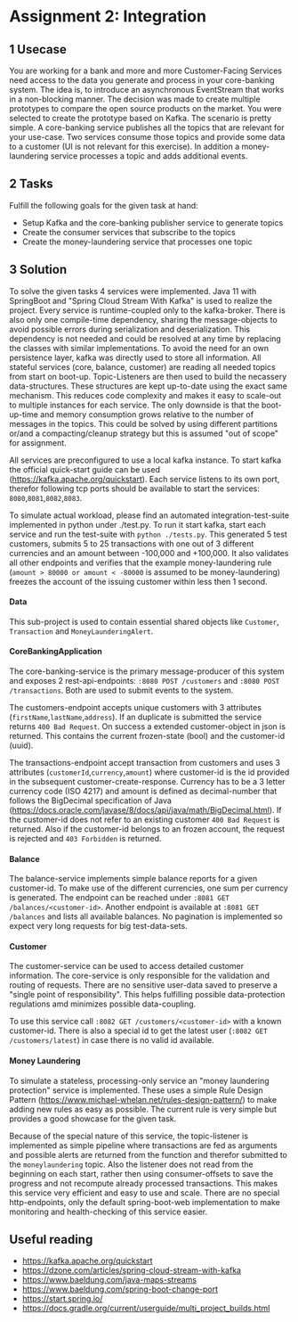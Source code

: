 # Assignment 2: Integration

## 1 Usecase

You are working for a bank and more and more Customer-Facing Services need
access to the data you generate and process in your core-banking system. The
idea is, to introduce an asynchronous EventStream that works in a non-blocking
manner. The decision was made to create multiple prototypes to compare the
open source products on the market. You were selected to create the prototype
based on Kafka.
The scenario is pretty simple. A core-banking service publishes all the topics
that are relevant for your use-case. Two services consume those topics and
provide some data to a customer (UI is not relevant for this exercise). In addition
a money-laundering service processes a topic and adds additional events.

## 2 Tasks

Fulfill the following goals for the given task at hand:

* Setup Kafka and the core-banking publisher service to generate topics
* Create the consumer services that subscribe to the topics
* Create the money-laundering service that processes one topic

## 3 Solution

To solve the given tasks 4 services were implemented. Java 11 with SpringBoot 
and "Spring Cloud Stream With Kafka" is used to realize the project. Every service
is runtime-coupled only to the kafka-broker. There is also only one compile-time dependency, 
sharing the message-objects to avoid possible errors during serialization and deserialization.
This dependency is not needed and could be resolved at any time by replacing the classes
with similar implementations. To avoid the need for an own persistence layer, kafka was directly 
used to store all information. All stateful services (core, balance, customer) are reading all
needed topics from start on boot-up. Topic-Listeners are then used to build the 
necassery data-structures. These structures are kept up-to-date using the exact same 
mechanism. This reduces code complexity and makes it easy to scale-out to multiple instances
for each service. The only downside is that the boot-up-time and memory consumption grows relative 
to the number of messages in the topics. This could be solved by using different partitions 
or/and a compacting/cleanup strategy but this is assumed "out of scope" for assignment.        

All services are preconfigured to use a local kafka instance. To start kafka the official
quick-start guide can be used (https://kafka.apache.org/quickstart). Each service listens to
its own port, therefor following tcp ports should be available to start the services: 
`8080`,`8081`,`8082`,`8083`.

To simulate actual workload, please find an automated integration-test-suite implemented in python
under ./test.py. To run it start kafka, start each service and run the test-suite with 
`python ./tests.py`. This generated 5 test customers, submits 5 to 25 transactions with one out of
3 different currencies and an amount between -100,000 and +100,000. It also validates all 
other endpoints and verifies that the example money-laundering rule (`amount > 80000 or amount < -80000` is 
assumed to be money-laundering) freezes the account of the issuing customer within less then 1 second.

#### Data

This sub-project is used to contain essential shared objects like `Customer`, `Transaction` and `MoneyLaunderingAlert`. 

#### CoreBankingApplication

The core-banking-service is the primary message-producer of this system and exposes 2 rest-api-endpoints:
`:8080 POST /customers` and `:8080 POST /transactions`. Both are used to submit events to the system. 

The customers-endpoint accepts unique customers with 3 attributes (`firstName`,`lastName`,`address`).
If an duplicate is submitted the service returns `400 Bad Request`. On success a extended customer-object
in json is returned. This contains the current frozen-state (bool) and the customer-id (uuid).

The transactions-endpoint accept transaction from customers and uses 3 attributes 
(`customerId`,`currency`,`amount`) where customer-id is the id provided in the subsequent 
customer-create-response. Currency has to be a 3 letter currency code (ISO 4217) and amount is defined
as decimal-number that follows the BigDecimal specification of Java (https://docs.oracle.com/javase/8/docs/api/java/math/BigDecimal.html).
If the customer-id does not refer to an existing customer `400 Bad Request` is returned. Also if
the customer-id belongs to an frozen account, the request is rejected and `403 Forbidden` is
returned. 

#### Balance

The balance-service implements simple balance reports for a given customer-id. To make use of the
different currencies, one sum per currency is generated. The endpoint can be reached under `:8081 GET /balances/<customer-id>`.
Another endpoint is available at `:8081 GET /balances` and lists all available balances. No pagination is implemented
so expect very long requests for big test-data-sets.

#### Customer

The customer-service can be used to access detailed customer information. The core-service is only responsible for the
validation and routing of requests. There are no sensitive user-data saved to preserve a "single point of responsibility".
This helps fulfilling possible data-protection regulations amd minimizes possible data-coupling.

To use this service call `:8082 GET /customers/<customer-id>` with a known customer-id. There is also a special id to
get the latest user (`:8082 GET /customers/latest`) in case there is no valid id available.

#### Money Laundering

To simulate a stateless, processing-only service an "money laundering protection" service is implemented. These uses 
a simple Rule Design Pattern (https://www.michael-whelan.net/rules-design-pattern/) to make adding new rules as easy
as possible. The current rule is very simple but provides a good showcase for the given task.

Because of the special nature of this service, the topic-listener is implemented as simple pipeline where transactions 
are fed as arguments and possible alerts are returned from the function and therefor submitted to the `moneylaundering` 
topic. Also the listener does not read from the beginning on each start, rather then using consumer-offsets to 
save the progress and not recompute already processed transactions. This makes this service very efficient and 
easy to use and scale. There are no special http-endpoints, only the default spring-boot-web implementation to make
monitoring and health-checking of this service easier. 

## Useful reading

* https://kafka.apache.org/quickstart
* https://dzone.com/articles/spring-cloud-stream-with-kafka
* https://www.baeldung.com/java-maps-streams
* https://www.baeldung.com/spring-boot-change-port
* https://start.spring.io/
* https://docs.gradle.org/current/userguide/multi_project_builds.html
  